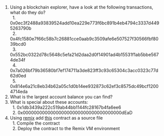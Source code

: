 1. Using a blockchain explorer, have a look at the following transactions, what do they do? \
&nbsp;&nbsp;1. 0x0ec3f2488a93839524add10ea229e773f6bc891b4eb4794c3337d4495263790b \
&nbsp;&nbsp;2. 0x4fc1580e7f66c58b7c26881cce0aab9c3509afe6e507527f30566fbf8039bcd0 \
&nbsp;&nbsp;3. 0x552bc0322d78c5648c5efa21d2daa2d0f14901ad4b15531f1ab5bbe5674de34f \
&nbsp;&nbsp;4. 0x7a026bf79b36580bf7ef174711a3de823ff3c93c65304c3acc0323c77d62d0ed \
&nbsp;&nbsp;5. 0x814e6a21c8eb34b62a05c1d0b14ee932873c62ef3c8575dc49bcf12004714eda 
2. What is the largest account balance you can find? 
3. What is special about these accounts: \
&nbsp;&nbsp;1. 0x1db3439a222c519ab44bb1144fc28167b4fa6ee6 \
&nbsp;&nbsp;2. 0x000000000000000000000000000000000000dEaD 
4. Using [remix](https://remix.ethereum.org/) add [this](https://gist.github.com/extropyCoder/77487267da199320fb9c852cfde70fb1) contract as a source file \
&nbsp;&nbsp;1. Compile the contract \
&nbsp;&nbsp;2. Deploy the contract to the Remix VM environment 
